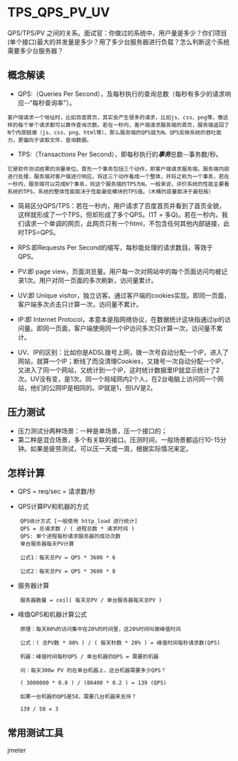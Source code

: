 # TPS_QPS_PV_UV
QPS/TPS/PV 之间的关系。面试官：你做过的系统中，用户量是多少？你们项目(单个接口)最大的并发量是多少？用了多少台服务器进行负载？怎么判断这个系统需要多少台服务器？

## 概念解读
* QPS:（Queries Per Second），及每秒执行的查询总数（每秒有多少的请求响应--“每秒查询率”）。
```
客户端请求一个地址时，比如百度首页，其实会产生很多的请求，比如js、css、png等，像这样的每个单个请求都可以算作查询次数。若在一秒内，客户端请求服务端的首页，服务端返回了N个内部链接（js、css、png、html等），那么服务端的QPS就为N。QPS反映系统的吞吐能力，更偏向于读取文件，查询数据。
```
* TPS:（Transactions Per Second），即每秒执行的***事务***总数--事务数/秒。
```
它是软件测试结果的测量单位。首先一个事务包括三个动作，即客户端请求服务端，服务端内部进行处理，服务端对客户端进行响应。将这三个动作看成一个整体，并将之称为一个事务，若在一秒内，服务端可以完成N个事务，则这个服务端的TPS为N。一般来说，评价系统的性能主要看系统的TPS，系统的整体性能取决于性能最低模块的TPS值。（木桶的容量取决于最短板）
```
* 简易区分QPS/TPS：若在一秒内，用户请求了百度首页并看到了首页全貌，这样就形成了一个TPS，但却形成了多个QPS。(1T = 多Q)。若在一秒内，我们请求一个单调的网页，此网页只有一个html，不包含任何其他内部链接，此时TPS=QPS。

* RPS:即Requests Per Second的缩写，每秒能处理的请求数目。等效于QPS。

* PV:即 page view，页面浏览量。用户每一次对网站中的每个页面访问均被记录1次。用户对同一页面的多次刷新，访问量累计。

* UV:即 Unique visitor，独立访客。通过客户端的cookies实现。即同一页面，客户端多次点击只计算一次，访问量不累计。

* IP:即 Internet Protocol，本意本是指网络协议，在数据统计这块指通过ip的访问量。即同一页面，客户端使用同一个IP访问多次只计算一次，访问量不累计。

* UV、IP的区别：比如你是ADSL拨号上网，拨一次号自动分配一个IP，进入了网站，就算一个IP；断线了而没清理Cookies，又拨号一次自动分配一个IP，又进入了同一个网站，又统计到一个IP，这时统计数据里IP就显示统计了2次。UV没有变，是1次。同一个局域网内2个人，在2台电脑上访问同一个网站，他们的公网IP是相同的。IP就是1，但UV是2。

## 压力测试
* 压力测试分两种场景：一种是单场景，压一个接口的；
* 第二种是混合场景，多个有关联的接口。压测时间，一般场景都运行10-15分钟。如果是疲劳测试，可以压一天或一周，根据实际情况来定。

## 怎样计算
* QPS = req/sec = 请求数/秒

* QPS计算PV和机器的方式
```
    QPS统计方式 [一般使用 http_load 进行统计]
    QPS = 总请求数 / ( 进程总数 * 请求时间 )
    QPS: 单个进程每秒请求服务器的成功次数
    单台服务器每天PV计算

    公式1：每天总PV = QPS * 3600 * 6

    公式2：每天总PV = QPS * 3600 * 8
```
* 服务器计算
```
    服务器数量 = ceil( 每天总PV / 单台服务器每天总PV )
```
* 峰值QPS和机器计算公式
```
    原理：每天80%的访问集中在20%的时间里，这20%时间叫做峰值时间

    公式：( 总PV数 * 80% ) / ( 每天秒数 * 20% ) = 峰值时间每秒请求数(QPS)

    机器：峰值时间每秒QPS / 单台机器的QPS = 需要的机器

    问：每天300w PV 的在单台机器上，这台机器需要多少QPS？

    ( 3000000 * 0.8 ) / (86400 * 0.2 ) = 139 (QPS)

    如果一台机器的QPS是58，需要几台机器来支持？

    139 / 58 = 3
```
## 常用测试工具
jmeter
